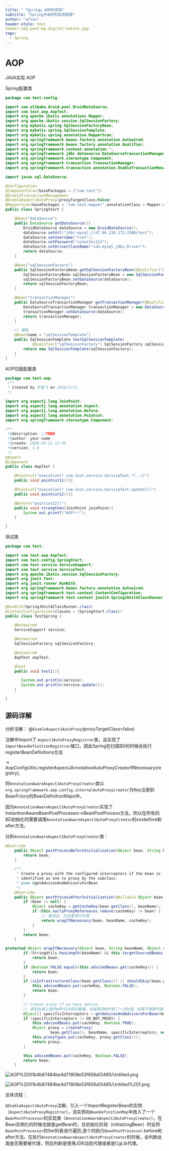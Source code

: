 ```yaml
---
title: "「Spring」AOP的实现"
subtitle: "Spring中AOP的实现原理"
author: "afsun"
header-style: text
header-img:post-bg-digital-native.jpg
tags:
  - Spring
---
```

# AOP

JAVA实现 AOP

Spring配置类



```java
package com.test.config;

import com.alibaba.druid.pool.DruidDataSource;
import com.test.aop.AopTest;
import org.apache.ibatis.annotations.Mapper;
import org.apache.ibatis.session.SqlSessionFactory;
import org.mybatis.spring.SqlSessionFactoryBean;
import org.mybatis.spring.SqlSessionTemplate;
import org.mybatis.spring.annotation.MapperScan;
import org.springframework.beans.factory.annotation.Autowired;
import org.springframework.beans.factory.annotation.Qualifier;
import org.springframework.context.annotation.*;
import org.springframework.jdbc.datasource.DataSourceTransactionManager;
import org.springframework.stereotype.Component;
import org.springframework.transaction.TransactionManager;
import org.springframework.transaction.annotation.EnableTransactionManagement;

import javax.sql.DataSource;

@Configuration
@ComponentScan(basePackages = {"com.test"})
@EnableTransactionManagement
@EnableAspectJAutoProxy(proxyTargetClass=false)
@MapperScan(basePackages = "com.test.mapper",annotationClass = Mapper.class)
public class SpringStart {

    @Bean("dataSource")
    public DataSource getDataSource(){
        DruidDataSource dataSource = new DruidDataSource();
        dataSource.setUrl("jdbc:mysql://47.96.234.172:3306/test");
        dataSource.setUsername("root");
        dataSource.setPassword("sunaifei123");
        dataSource.setDriverClassName("com.mysql.jdbc.Driver");
        return dataSource;
    }

    @Bean("sqlSessionFactory")
    public SqlSessionFactoryBean getSqlSessionFactoryBean(@Qualifier("dataSource") DataSource dataSource){
        SqlSessionFactoryBean sqlSessionFactoryBean = new SqlSessionFactoryBean();
        sqlSessionFactoryBean.setDataSource(dataSource);
        return sqlSessionFactoryBean;
    }

    @Bean("transactionManager")
    public DataSourceTransactionManager getTransactionManager(@Qualifier("dataSource")@Autowired DataSource dataSource){
        DataSourceTransactionManager transactionManager = new DataSourceTransactionManager();
        transactionManager.setDataSource(dataSource);
        return transactionManager;
    }

    // 模板
    @Bean(name = "sqlSessionTemplate")
    public SqlSessionTemplate testSqlSessionTemplate(
            @Qualifier("sqlSessionFactory") SqlSessionFactory sqlSessionFactory) throws Exception {
        return new SqlSessionTemplate(sqlSessionFactory);
    }
}
```

AOP切面配置类

```java
package com.test.aop;   
 /**
 * Created by 孙爱飞 on 2020/3/21.
 */

import org.aspectj.lang.JoinPoint;
import org.aspectj.lang.annotation.Aspect;
import org.aspectj.lang.annotation.Before;
import org.aspectj.lang.annotation.Pointcut;
import org.springframework.stereotype.Component;

/**
 *@description: //TODO
 *@author: your name
 *@create: 2020-03-21 13:49
 *@version: 1.0
 */
@Aspect
@Component
public class AopTest {

    @Pointcut("execution(* com.test.service.ServiceTest.*(..))")
    public void pointcut11(){}

    @Pointcut("execution(* com.test.service.ServiceTest.update())")
    public void pointcut12(){}

    @Before("pointcut12()")
    public void strengthen(JoinPoint joinPoint){
        System.out.printf("AOP!!!");
    }

}
```

测试类

```java
package com.test;

import com.test.aop.AopTest;
import com.test.config.SpringStart;
import com.test.service.ServiceSupport;
import com.test.service.ServiceTest;
import org.apache.ibatis.session.SqlSessionFactory;
import org.junit.Test;
import org.junit.runner.RunWith;
import org.springframework.beans.factory.annotation.Autowired;
import org.springframework.test.context.ContextConfiguration;
import org.springframework.test.context.junit4.SpringJUnit4ClassRunner;

@RunWith(SpringJUnit4ClassRunner.class)
@ContextConfiguration(classes = {SpringStart.class})
public class TestSpring {

    @Autowired
    ServiceSupport service;

    @Autowired
    SqlSessionFactory sqlSessionFactory;

    @Autowired
    AopTest aopTest;

    @Test
    public void test1(){

       System.out.println(service);
       System.out.println(service.update());
    }

}
```

## 源码详解

分析注解： @`EnableAspectJAutoProxy`(proxyTargetClass=false)

注解中Import了 `AspectJAutoProxyRegistrar`类，且实现了`ImportBeanDefinitionRegistrar`接口，因此Spring在扫描BD的时候会执行registerBeanDefinitions方法

→ AopConfigUtils.registerAspectJAnnotationAutoProxyCreatorIfNecessary(registry);

将`AnnotationAwareAspectJAutoProxyCreator`类以`org.springframework.aop.config.internalAutoProxyCreator`为Key注册到BeanFctory的BeanDefinitionMaps中。

因为`AnnotationAwareAspectJAutoProxyCreator`实现了InstantionAwareBeanPostProcessor→BeanPostProcess方法，所以在所有的BD初始化时需要调用`AnnotationAwareAspectJAutoProxyCreator`的xxxbefore和after方法。

分析`AnnotationAwareAspectJAutoProxyCreator`类：

```java
@Override
	public Object postProcessBeforeInitialization(Object bean, String beanName) {
		return bean;
	}

	/**
	 * Create a proxy with the configured interceptors if the bean is
	 * identified as one to proxy by the subclass.
	 * @see #getAdvicesAndAdvisorsForBean
	 */
	@Override
	public Object postProcessAfterInitialization(@Nullable Object bean, String beanName) {
		if (bean != null) {
			Object cacheKey = getCacheKey(bean.getClass(), beanName);
			if (this.earlyProxyReferences.remove(cacheKey) != bean) {
				// 看进去，在这里进行代理
				return wrapIfNecessary(bean, beanName, cacheKey);
			}
		}
		return bean;
	}

protected Object wrapIfNecessary(Object bean, String beanName, Object cacheKey) {
		if (StringUtils.hasLength(beanName) && this.targetSourcedBeans.contains(beanName)) {
			return bean;
		}
		if (Boolean.FALSE.equals(this.advisedBeans.get(cacheKey))) {
			return bean;
		}
		if (isInfrastructureClass(bean.getClass()) || shouldSkip(bean.getClass(), beanName)) {
			this.advisedBeans.put(cacheKey, Boolean.FALSE);
			return bean;
		}

		// Create proxy if we have advice.
		// 拿到此类上面的AOP切点和拦截器，也就是将AOP做了一次封装。如果不需要代理则为null
		Object[] specificInterceptors = getAdvicesAndAdvisorsForBean(bean.getClass(), beanName, null);
		if (specificInterceptors != DO_NOT_PROXY) {
			this.advisedBeans.put(cacheKey, Boolean.TRUE);
			Object proxy = createProxy(
					bean.getClass(), beanName, specificInterceptors, new SingletonTargetSource(bean));
			this.proxyTypes.put(cacheKey, proxy.getClass());
			return proxy;
		}

		this.advisedBeans.put(cacheKey, Boolean.FALSE);
		return bean;
	}
```

![AOP%2001b4b87484be4d71908e53f656a13485/Untitled.png](http://tuchuansun.oss-cn-hangzhou.aliyuncs.com/typora/202005/09/145027-918485.png)

![AOP%2001b4b87484be4d71908e53f656a13485/Untitled%201.png](http://tuchuansun.oss-cn-hangzhou.aliyuncs.com/typora/202005/09/145034-194414.png)

总体流程：

`@EnableAspectJAutoProxy`注解，引入一个ImportRegisterBean的实例（`AspectJAutoProxyRegistrar`），该实例向`BeanDefinitionMap`中放入了一个`BeanPostProcessor`的实现类（`AnnotationAwareAspectJAutoProxyCreator`），在Bean实例化的时候也就是getBean时，在初始化阶段（initialzingBean）时会将`BeanPostProcessor`的Set列表进行遍历,逐个的执行`BeanPostProcessor`.before和after方法，在执行`AnnotationAwareAspectJAutoProxyCreator`的时候，会判断此类是否需要被代理，然后判断是使用JDK动态代理或者是CgLib代理。